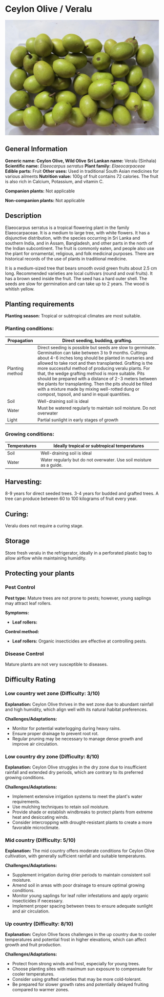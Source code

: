 # Ceylon Olive / Veralu
![Ceylon Olive](../../assets/images/Ceylon-Olive_Veralu.jpg "By Gregorvitch - Own work A photograph taken by a Canon Poweshot SX130 IS Digital Camera, CC BY-SA 3.0, https://commons.wikimedia.org/w/index.php?curid=16228511")

## General Information
**Generic name: Ceylon Olive, Wild Olive**
**Sri Lankan name:** Veralu (Sinhala) 
**Scientific name:** _Elaeocarpus serratus_
**Plant family:** _Elaeocarpaceae_
**Edible parts:** Fruit
**Other uses:** Used in traditional South Asian medicines for various ailments
**Nutrition value:** 100g of fruit contains 72 calories. The fruit is also rich in Calcium, Potassium, and vitamin C.

**Companion plants:** Not applicable

**Non-companion plants:** Not applicable

## Description
Elaeocarpus serratus is a tropical flowering plant in the family Elaeocarpaceae. It is a medium to large tree, with white flowers. It has a disjunctive distribution, with the species occurring in Sri Lanka and southern India, and in Assam, Bangladesh, and other parts in the north of the Indian subcontinent. The fruit is commonly eaten, and people also use the plant for ornamental, religious, and folk medicinal purposes. There are historical records of the use of plants in traditional medicine. 

It is a medium-sized tree that bears smooth ovoid green fruits about 2.5 cm long. Recommended varieties are local cultivars (round and oval fruits). It has a brown seed inside the fruit. The seed has a hard outer shell. The seeds are slow for germination and can take up to 2 years. The wood is whitish yellow.

## Planting requirements

**Planting season:** Tropical or subtropical climates are most suitable. 

### Planting conditions:
| Propagation | Direct seeding, budding, grafting. |
|----|----|
| Planting method | Direct seeding is possible but seeds are slow to germinate. Germination can take between 3 to 9 months. Cuttings about 4-6 inches long should be planted in nurseries and allowed to take root and then transplanted. Grafting is the more successful method of producing veralu plants. For that, the wedge grafting method is more suitable. Pits should be prepared with a distance of 2-3 meters between the plants for transplanting. Then the pits should be filled with a mixture made by mixing well-rotted dung or compost, topsoil, and sand in equal quantities.  
| Soil | Well-draining soil is ideal |
| Water | Must be watered regularly to maintain soil moisture. Do not overwater |
| Light | Partial sunlight in early stages of growth |

 
### Growing conditions:
| Temperatures | Ideally tropical or subtropical temperatures |
|----|----|
| Soil |  Well-draining soil is ideal |
| Water | Water regularly but do not overwater. Use soil moisture as a guide. |

## Harvesting:
8-9 years for direct seeded trees. 3-4 years for budded and grafted trees. A tree can produce between 60 to 100 kilograms of fruit every year. 

## Curing:
Veralu does not require a curing stage.

## Storage
Store fresh veralu in the refrigerator, ideally in a perforated plastic bag to allow airflow while maintaining humidity.

## Protecting your plants
### Pest Control
**Pest type:** Mature trees are not prone to pests; however, young saplings may attract leaf rollers.

**Symptoms:**
- **Leaf rollers:**

**Control method:**
- **Leaf rollers:** Organic insecticides are effective at controlling pests.

### Disease Control
Mature plants are not very susceptible to diseases.

## Difficulty Rating
### Low country wet zone (Difficulty: 3/10)
**Explanation:** Ceylon Olive thrives in the wet zone due to abundant rainfall and high humidity, which align well with its natural habitat preferences.

**Challenges/Adaptations:**
- Monitor for potential waterlogging during heavy rains.
- Ensure proper drainage to prevent root rot.
- Regular pruning may be necessary to manage dense growth and improve air circulation.

### Low country dry zone (Difficulty: 8/10)
**Explanation:** Ceylon Olive struggles in the dry zone due to insufficient rainfall and extended dry periods, which are contrary to its preferred growing conditions.

**Challenges/Adaptations:**
- Implement extensive irrigation systems to meet the plant's water requirements.
- Use mulching techniques to retain soil moisture.
- Provide shade or establish windbreaks to protect plants from extreme heat and desiccating winds.
- Consider intercropping with drought-resistant plants to create a more favorable microclimate.

### Mid country (Difficulty: 5/10)
**Explanation:** The mid country offers moderate conditions for Ceylon Olive cultivation, with generally sufficient rainfall and suitable temperatures.

**Challenges/Adaptations:**
- Supplement irrigation during drier periods to maintain consistent soil moisture.
- Amend soil in areas with poor drainage to ensure optimal growing conditions.
- Monitor young saplings for leaf roller infestations and apply organic insecticides if necessary.
- Implement proper spacing between trees to ensure adequate sunlight and air circulation.

### Up country (Difficulty: 8/10)
**Explanation:** Ceylon Olive faces challenges in the up country due to cooler temperatures and potential frost in higher elevations, which can affect growth and fruit production.

**Challenges/Adaptations:**
* Protect from strong winds and frost, especially for young trees.
* Choose planting sites with maximum sun exposure to compensate for cooler temperatures.
* Consider using grafted varieties that may be more cold-tolerant.
* Be prepared for slower growth rates and potentially delayed fruiting compared to warmer zones.
